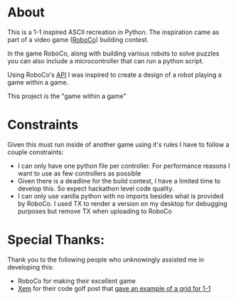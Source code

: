 # About

This is a 1-1 inspired ASCII recreation in Python. The inspiration came as part of a video game ([RoboCo](https://www.roboco.co/)) building contest. 

In the game RoboCo, along with building various robots to solve puzzles you can also include a microcontroller that can run a python script. 

Using RoboCo's [API](https://docs.roboco.co/latest/api.html) I was inspired to create a design of a robot playing a game within a game. 

This project is the "game within a game"

# Constraints
Given this must run inside of another game using it's rules I have to follow a couple constraints:
* I can only have one python file per controller. For performance reasons I want to use as few controllers as possible
* Given there is a deadline for the build contest, I have a limited time to develop this. So expect hackathon level code quality. 
* I can only use vanilla python with no imports besides what is provided by RoboCo. I used TX to render a version on my desktop for debugging purposes but remove TX when uploading to RoboCo

# Special Thanks:
Thank you to the following people who unknowingly assisted me in developing this:
* RoboCo for making their excellent game
* [Xem](https://codegolf.stackexchange.com/users/10732/xem) for their code golf post that [gave an example of a grid for 1-1](https://codegolf.stackexchange.com/questions/40008/pixel-art-episode-2-display-the-map-1-1-of-super-mario-bros)